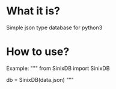 # What it is?
Simple json type database for python3

# How to use?
Example:
"""
from SinixDB import SinixDB

db = SinixDB(data.json)
"""

